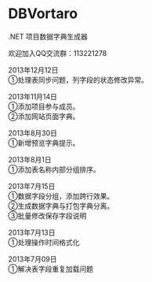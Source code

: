DBVortaro
=========

.NET 项目数据字典生成器

欢迎加入QQ交流群：113221278

2013年12月12日 <br/>
①处理表同步问题，列字段的状态修改异常。<br/>

2013年11月14日 <br/>
①添加项目参与成员。<br/>
②添加网站页面字典。<br/>

2013年8月30日 <br/>
①新增预览字典提示。<br/>

2013年8月1日 <br/>
①添加表名称内部分组排序。<br/>

2013年7月15日 <br/>
①数据字段分组，添加跨行效果。<br/>
②生成数据字典与打包字典分离。<br/>
③批量修改保存字段说明<br/>

2013年7月13日 <br/>
①处理操作时间格式化<br/>

2013年7月09日 <br/>
①解决表字段重复加载问题